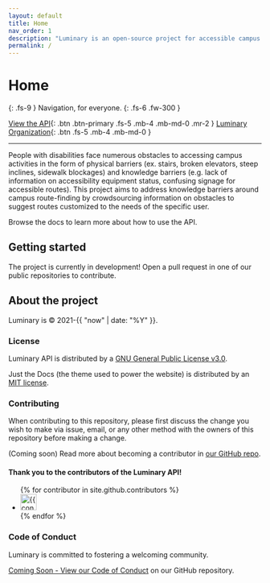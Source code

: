 ```yaml
---
layout: default
title: Home
nav_order: 1
description: "Luminary is an open-source project for accessible campus navigation."
permalink: /
---
```


# Home
{: .fs-9 }
Navigation, for everyone.
{: .fs-6 .fw-300 }

[View the API](https://accessnav-api-git-ctine987.apps.cloudapps.unc.edu/app/){: .btn .btn-primary .fs-5 .mb-4 .mb-md-0 .mr-2 }
[Luminary Organization](https://github.com/polaris-maps){: .btn .fs-5 .mb-4 .mb-md-0 }

---

People with disabilities face numerous obstacles to accessing campus activities in the form of physical barriers (ex. stairs, broken elevators, steep inclines, sidewalk blockages) and knowledge barriers (e.g. lack of information on accessibility equipment status, confusing signage for accessible routes). This project aims to address knowledge barriers around campus route-finding by crowdsourcing information on obstacles to suggest routes customized to the needs of the specific user.

Browse the docs to learn more about how to use the API.

## Getting started

The project is currently in development! Open a pull request in one of our public repositories to contribute.

## About the project

Luminary is &copy; 2021-{{ "now" | date: "%Y" }}.

### License

Luminary API is distributed by a [GNU General Public License v3.0](https://github.com/polaris-maps/luminary-api/blob/main/LICENSE).

Just the Docs (the theme used to power the website) is distributed by an [MIT license](https://github.com/just-the-docs/just-the-docs/tree/main/LICENSE.txt).

### Contributing

When contributing to this repository, please first discuss the change you wish to make via issue, email, or any other method with the owners of this repository before making a change. 

(Coming soon) Read more about becoming a contributor in [our GitHub repo](https://github.com/polaris-maps).

#### Thank you to the contributors of the Luminary API!

<ul class="list-style-none">
{% for contributor in site.github.contributors %}
  <li class="d-inline-block mr-1">
     <a href="{{ contributor.html_url }}"><img src="{{ contributor.avatar_url }}" width="32" height="32" alt="{{ contributor.login }}"></a>
  </li>
{% endfor %}
</ul>

### Code of Conduct

Luminary is committed to fostering a welcoming community.

[Coming Soon - View our Code of Conduct](https://github.com/polaris-maps) on our GitHub repository.
